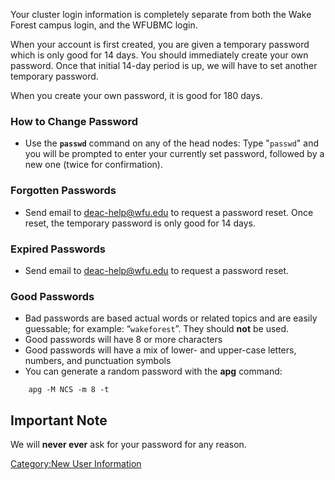Your cluster login information is completely separate from both the Wake
Forest campus login, and the WFUBMC login.

When your account is first created, you are given a temporary password
which is only good for 14 days. You should immediately create your own
password. Once that initial 14-day period is up, we will have to set
another temporary password.

When you create your own password, it is good for 180 days.

### How to Change Password

  - Use the **`passwd`** command on any of the head nodes: Type
    "`passwd`" and you will be prompted to enter your currently set
    password, followed by a new one (twice for confirmation).

### Forgotten Passwords

  - Send email to <deac-help@wfu.edu> to request a password reset. Once
    reset, the temporary password is only good for 14 days.

### Expired Passwords

  - Send email to <deac-help@wfu.edu> to request a password reset.

### Good Passwords

  - Bad passwords are based actual words or related topics and are
    easily guessable; for example: “`wakeforest`”. They should **not**
    be used.
  - Good passwords will have 8 or more characters
  - Good passwords will have a mix of lower- and upper-case letters,
    numbers, and punctuation symbols
  - You can generate a random password with the **apg** command:

`    apg -M NCS -m 8 -t`

## Important Note

We will **never ever** ask for your password for any reason.

[Category:New User
Information](Category:New_User_Information "wikilink")
